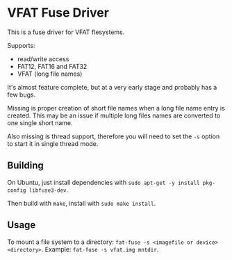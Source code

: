 # VFAT Fuse Driver

This is a fuse driver for VFAT flesystems.

Supports:
* read/write access
* FAT12, FAT16 and FAT32
* VFAT (long file names)

It's almost feature complete, but at a very early stage and probably has a few bugs.

Missing is proper creation of short file names when a long file name entry is created. This may be an issue if multiple long files names are converted to one single short name.

Also missing is thread support, therefore you will need to set the `-s` option to start it in single thread mode.

## Building

On Ubuntu, just install dependencies with `sudo apt-get -y install pkg-config libfuse3-dev`.

Then build with `make`, install with `sudo make install`.

## Usage

To mount a file system to a directory: `fat-fuse -s <imagefile or device> <directory>`. Example: `fat-fuse -s vfat.img mntdir`.